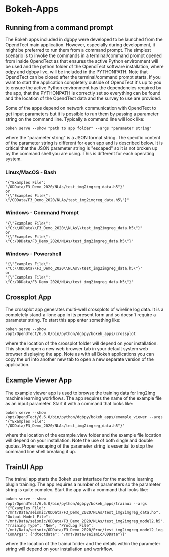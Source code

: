 # Bokeh-Apps

## Running from a command prompt
The Bokeh apps included in dgbpy were developed to be launched from the OpendTect
main application. However, especially during development, it might be preferred to
run them from a command prompt. The simplest scenario is to invoke the commands
in a terminal/command prompt opened from inside OpendTect as that ensures the
active Python environment will be used and the python folder of the OpendTect
software installation, where odpy and dgbpy live, will be included in the PYTHONPATH.
Note that OpendTect can be closed after the terminal/command prompt starts.
If you want to start the application completely outside of OpendTect it's up to
you to ensure the active Python environment has the dependencies required by the
app, that the PYTHONPATH is correctly set so everything can be found and the
location of the OpendTect data and the survey to use are provided.

Some of the apps depend on network communication with OpendTect to get input
parameters but it is possible to run them by passing a parameter string on the
command line. Typically a command line will look like:

````
bokeh serve --show "path to app folder" --args "parameter string"
````
where the "parameter string" is a JSON format string. The specific content of the
parameter string is different for each app and is described below. It is critical
that the JSON parameter string is "escaped" so it is not broken up by the command
shell you are using. This is different for each operating system.

### Linux/MacOS - Bash
````
'{"Examples File": "/ODData/F3_Demo_2020/NLAs/test_img2imgreg_data.h5"}'
or
"{\"Examples File\": \"/ODData/F3_Demo_2020/NLAs/test_img2imgreg_data.h5\"}"
````

### Windows - Command Prompt
````
"{\"Examples File\": \"C:\\ODData\\F3_Demo_2020\\NLAs\\test_img2imgreg_data.h5\"}"
or
"{\"Examples File\": \"C:/ODData/F3_Demo_2020/NLAs/test_img2imgreg_data.h5\"}"
````

### Windows - Powershell
````
'{\"Examples File\": \"C:\\ODData\\F3_Demo_2020\\NLAs\\test_img2imgreg_data.h5\"}'
or
'{\"Examples File\": \"C:/ODData/F3_Demo_2020/NLAs/test_img2imgreg_data.h5\"}'
````

## Crossplot App
The crossplot app generates multi-well crossplots of wireline log data. It is a
completely stand-a-lone app in its present form and so doesn't require a parameter
string. To start this app enter something like:

````
bokeh serve --show  /opt/OpendTect/6.6.0/bin/python/dgbpy/bokeh_apps/crossplot
````
where the location of the crossplot folder will depend on your installation. This
should open a new web browser tab in your default system web browser displaying
the app. Note as with all Bokeh applications you can copy the url into another
new tab to open a new separate version of the application.

## Example Viewer App
The example viewer app is used to browse the training data for Img2Img machine
learning workflows. The app requires the name of the example file as an input
parameter. Start it with a command that looks like:

````
bokeh serve --show  /opt/OpendTect/6.6.0/bin/python/dgbpy/bokeh_apps/example_viewer --args '{"Examples File": "/ODData/F3_Demo_2020/NLAs/test_img2imgreg_data.h5"}'

````
where the location of the example_view folder and the example file location will
depend on your installation. Note the use of both single and double quotes. Proper
escaping of the parameter string is essential to stop the command line shell
breaking it up.

## TrainUI App
The trainui app starts the Bokeh user interface for the machine learning plugin
training. The app requires a number of parameters so the parameter string is
quite complex. Start the app with a command that looks like:

````
bokeh serve --show /opt/OpendTect/6.6.0/bin/python/dgbpy/bokeh_apps/trainui --args
'{"Examples File": "/mnt/Data/seismic/ODData/F3_Demo_2020/NLAs/test_img2imgreg_data.h5",
"Output Model File": "/mnt/Data/seismic/ODData/F3_Demo_2020/NLAs/test_img2imgreg_model2.h5",
"Training Type": "New", "ProcLog File": "/mnt/Data/seismic/ODData/F3_Demo_2020/Proc/test_img2imgreg_model2_log.txt",
"ComArgs": {"dtectdata": "/mnt/Data/seismic/ODData"}}'
````
where the location of the trainui folder and the details within the parameter string
will depend on your installation and workflow.
